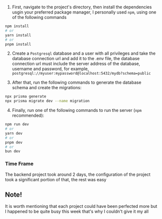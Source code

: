 1. First, navigate to the project's directory, then install the dependencies usgin your preferred package manager, I personally used `npm`, using one of the following commands

```bash
npm install
# or
yarn install
# or
pnpm install
```

2. Create a `Postgresql` database and a user with all privileges and take the database connection url and add it to the .env file, the database connection url must include the server address of the database, username and password, for example, `postgresql://myuser:mypassword@localhost:5432/mydb?schema=public`

3. After that, run the following commands to generate the database schema and create the migrations:

```bash
npx prisma generate
npx prisma migrate dev --name migration
```

4. Finally, run one of the following commands to run the server (`npm` recommended):

```bash
npm run dev
# or
yarn dev
# or
pnpm dev
# or
bun dev
```

### Time Frame

The backend project took around 2 days, the configuration of the project took a significant portion of that, the rest was easy

## Note!

It is worth mentioning that each project could have been perfected more but I happened to be quite busy this week that's why I couldn't give it my all
